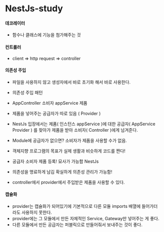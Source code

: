 # NestJs-study

#### 데코레이터

- 함수나 클래스에 기능을 첨가해주는 것

#### 컨트롤러

- client => http request => controller

#### 의존성 주입

- 파일을 사용하지 않고 생성자에서 바로 초기화 해서 바로 사용한다.
- 의존성 주입 패턴
- AppController 소비자 appService 제품
- 제품을 넣어주는 공급자가 따로 있음 ( Provider )

- NestJs 입장에서는 제품( 인스턴스 appService )에 대한 공급자( AppService Provider ) 를 찾아가 제품을 받아 소비자( Controller )에게 넘겨준다.
- Module에 공급자가 없으면? 소비자가 제품을 사용할 수가 없음.

- 객체지향 프로그램의 목표가 실제 생활과 비슷하게 코드를 짠다!
- 공급자 소비자 제품 등록! 묘사가 가능함 NestJs
- 의존성을 명료하게 남김 확실하게 의존성 관리가 가능함!

- controller에서 provider에서 주입받은 제품을 사용할 수 있다.

#### 캡슐화

- provider는 캡슐화가 되어있기에 기본적으로 다른 모듈 imports 배열에 들어가더라도 사용하지 못한다.
- provider에는 그 모듈에서 만든 자체적인 Service, Gateway만 넣어주는 게 좋다.
- 다른 모듈에서 만든 공급자는 퍼블릭으로 만들어줘서 보내주는 것이 좋다.
